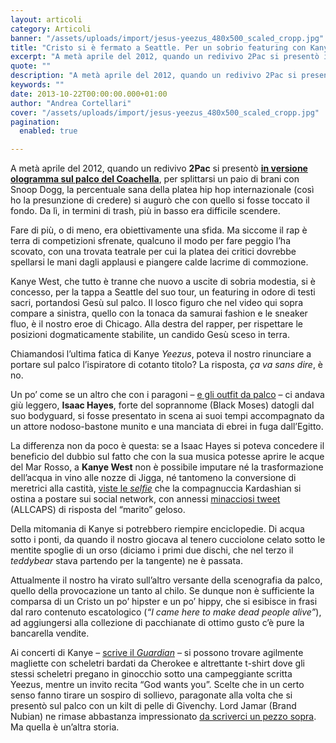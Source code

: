 ```yaml
---
layout: articoli
category: Articoli
banner: "/assets/uploads/import/jesus-yeezus_480x500_scaled_cropp.jpg"
title: "Cristo si è fermato a Seattle. Per un sobrio featuring con Kanye West"
excerpt: "A metà aprile del 2012, quando un redivivo 2Pac si presentò in versione ologramma sul palco del Coachella, per splittarsi un paio di brani con Snoop Dogg, la percentuale sana della platea hip hop internazionale (così ho la presunzione di credere) si augurò che con quello si fosse toccato il fondo. Da lì, in termini di [&hellip"
quote: ""
description: "A metà aprile del 2012, quando un redivivo 2Pac si presentò in versione ologramma sul palco del Coachella, per splittarsi un paio di brani con Snoop Dogg, la percentuale sana della platea hip hop internazionale (così ho la presunzione di credere) si augurò che con quello si fosse toccato il fondo. Da lì, in termini di [&hellip"
keywords: ""
date: 2013-10-22T00:00:00.000+01:00
author: "Andrea Cortellari"
cover: "/assets/uploads/import/jesus-yeezus_480x500_scaled_cropp.jpg"
pagination:
  enabled: true

---
```


A metà aprile del 2012, quando un redivivo **2Pac** si presentò **[in versione ologramma sul palco del Coachella](https://hotmc.com/anche-tupac-resuscita-al-coachella-come-ologramma/)**, per splittarsi un paio di brani con Snoop Dogg, la percentuale sana della platea hip hop internazionale (così ho la presunzione di credere) si augurò che con quello si fosse toccato il fondo. Da lì, in termini di trash, più in basso era difficile scendere.

Fare di più, o di meno, era obiettivamente una sfida. Ma siccome il rap è terra di competizioni sfrenate, qualcuno il modo per fare peggio l’ha scovato, con una trovata teatrale per cui la platea dei critici dovrebbe spellarsi le mani dagli applausi e piangere calde lacrime di commozione.

Kanye West, che tutto è tranne che nuovo a uscite di sobria modestia, si è concesso, per la tappa a Seattle del suo tour, un featuring in odore di testi sacri, portandosi Gesù sul palco. Il losco figuro che nel video qui sopra compare a sinistra, quello con la tonaca da samurai fashion e le sneaker fluo, è il nostro eroe di Chicago. Alla destra del rapper, per rispettare le posizioni dogmaticamente stabilite, un candido Gesù sceso in terra.

Chiamandosi l’ultima fatica di Kanye _Yeezus_, poteva il nostro rinunciare a portare sul palco l’ispiratore di cotanto titolo? La risposta, _ça va sans dire_, è no.

Un po’ come se un altro che con i paragoni – [e gli outfit da palco](http://www.obit-mag.com/media/image/isaac2.jpg) – ci andava giù leggero, **Isaac Hayes**, forte del soprannome (Black Moses) datogli dal suo bodyguard, si fosse presentato in scena ai suoi tempi accompagnato da un attore nodoso-bastone munito e una manciata di ebrei in fuga dall’Egitto.

La differenza non da poco è questa: se a Isaac Hayes si poteva concedere il beneficio del dubbio sul fatto che con la sua musica potesse aprire le acque del Mar Rosso, a **Kanye West** non è possibile imputare né la trasformazione dell’acqua in vino alle nozze di Jigga, né tantomeno la conversione di meretrici alla castità, [viste le _selfie_](https://instagram.com/p/fjw59uuS7b) che la compagnuccia Kardashian si ostina a postare sui social network, con annessi [minacciosi tweet](https://twitter.com/kanyewest/statuses/390744663281631233) (ALLCAPS) di risposta del “marito” geloso.

Della mitomania di Kanye si potrebbero riempire enciclopedie. Di acqua sotto i ponti, da quando il nostro giocava al tenero cucciolone celato sotto le mentite spoglie di un orso (diciamo i primi due dischi, che nel terzo il _teddybear_ stava partendo per la tangente) ne è passata.

Attualmente il nostro ha virato sull’altro versante della scenografia da palco, quello della provocazione un tanto al chilo. Se dunque non è sufficiente la comparsa di un Cristo un po’ hipster e un po’ hippy, che si esibisce in frasi dal raro contenuto escatologico (_“I came here to make dead people alive”_), ad aggiungersi alla collezione di pacchianate di ottimo gusto c’è pure la bancarella vendite.

Ai concerti di Kanye – [scrive il _Guardian_](https://www.theguardian.com/music/2013/oct/21/kanye-west-tour-mountain-cancels-show) – si possono trovare agilmente magliette con scheletri bardati da Cherokee e altrettante t-shirt dove gli stessi scheletri pregano in ginocchio sotto una campeggiante scritta Yeezus, mentre un invito recita “God wants you”. Scelte che in un certo senso fanno tirare un sospiro di sollievo, paragonate alla volta che si presentò sul palco con un kilt di pelle di Givenchy. Lord Jamar (Brand Nubian) ne rimase abbastanza impressionato [da scriverci un pezzo sopra](https://www.youtube.com/watch?v=v5XvjYcVY6Y). Ma quella è un’altra storia.